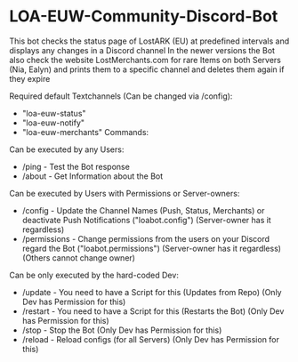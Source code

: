 # LOA-EUW-Community-Discord-Bot

This bot checks the status page of LostARK (EU) at predefined intervals and displays any changes in a Discord channel
In the newer versions the Bot also check the website LostMerchants.com for rare Items on both Servers (Nia, Ealyn) and prints
them to a specific channel and deletes them again if they expire

Required default Textchannels (Can be changed via /config):

- "loa-euw-status"
- "loa-euw-notify"
- "loa-euw-merchants"
Commands:

Can be executed by any Users:
- /ping - Test the Bot response
- /about - Get Information about the Bot

Can be executed by Users with Permissions or Server-owners:
- /config - Update the Channel Names (Push, Status, Merchants) or deactivate Push Notifications ("loabot.config") (Server-owner has it regardless)
- /permissions - Change permissions from the users on your Discord regard the Bot ("loabot.permissions") (Server-owner has it regardless) (Others cannot change owner)

Can be only executed by the hard-coded Dev:
- /update - You need to have a Script for this (Updates from Repo) (Only Dev has Permission for this)
- /restart - You need to have a Script for this (Restarts the Bot) (Only Dev has Permission for this)
- /stop - Stop the Bot (Only Dev has Permission for this)
- /reload - Reload configs (for all Servers) (Only Dev has Permission for this)

